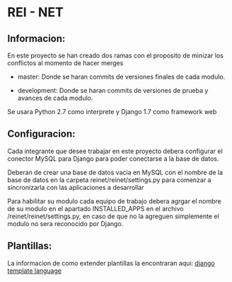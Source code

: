 REI - NET
=========
Informacion:
------------
En este proyecto se han creado dos ramas con el proposito de minizar los conflictos al momento de hacer merges

* master: Donde se haran commits de versiones finales de cada modulo.

* development: Donde se haran commits de versiones de prueba y avances de cada modulo.

Se usara Python 2.7 como interprete y Django 1.7 como framework web

Configuracion:
--------------

Cada integrante que desee trabajar en este proyecto debera configurar el conector MySQL para Django para poder conectarse a la base de datos.

Deberan de crear una base de datos vacia en MySQL con el nombre de la base de datos en la carpeta reinet/reinet/settings.py para comenzar a sincronizarla con las aplicaciones a desarrollar

Para habilitar su modulo cada equipo de trabajo debera agrgar el nombre de su modulo en el apartado INSTALLED_APPS en el archivo /reinet/reinet/settings.py, en caso de que no la agreguen simplemente el modulo no sera reconocido por Django.


Plantillas:
-----------
La informacion de como extender plantillas la encontraran aqui:
[django template language](https://docs.djangoproject.com/en/1.7/topics/templates/)



